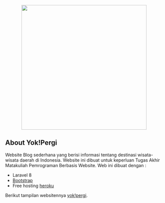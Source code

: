 <p align="center"><a href="http://yok-pergi.herokuapp.com" target="_blank"><img src="http://yok-pergi.herokuapp.com/frontend/img/logo.png" width="400"></a></p>


## About Yok!Pergi

Website Blog sederhana yang berisi informasi tentang destinasi wisata-wisata daerah di Indonesia. Website ini dibuat untuk keperluan Tugas Akhir Matakuliah Pemrograman Berbasis Website. Web ini dibuat dengan :

- Laravel 8
- [Bootstrap](https://getbootstrap.com)
- Free hosting [heroku](https://heroku.com)

Berikut tampilan websitennya [yok!pergi](http://yok-pergi.herokuapp.com).
